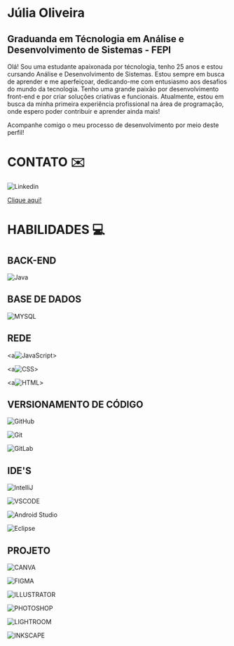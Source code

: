 # Júlia Oliveira

## Graduanda em Técnologia em Análise e Desenvolvimento de Sistemas - FEPI

Olá! Sou uma estudante apaixonada por técnologia, tenho 25 anos e estou cursando Análise e Desenvolvimento de Sistemas. Estou sempre em busca de aprender e me aperfeiçoar, dedicando-me com entusiasmo aos desafios do mundo da tecnologia. Tenho uma grande paixão por desenvolvimento front-end e por criar soluções criativas e funcionais. Atualmente, estou em busca da minha primeira experiência profissional na área de programação, onde espero poder contribuir e aprender ainda mais!

Acompanhe comigo o meu processo de desenvolvimento por meio deste perfil!

# CONTATO ✉️
![Linkedin](https://img.shields.io/badge/LinkedIn-0077B5?style=for-the-badge&logo=linkedin&logoColor=white)

[Clique aqui!](https://www.linkedin.com/in/jurafaoliveira/)

# HABILIDADES 💻

## BACK-END
![Java](https://img.shields.io/badge/java-%23ED8B00.svg?style=for-the-badge&logo=openjdk&logoColor=white)

## BASE DE DADOS
![MYSQL](https://img.shields.io/badge/MySQL-005C84?style=for-the-badge&logo=mysql&logoColor=white)

## REDE
<a![JavaScript](https://img.shields.io/badge/JavaScript-323330?style=for-the-badge&logo=javascript&logoColor=F7DF1E)></a>

<a![CSS](https://img.shields.io/badge/CSS3-1572B6?style=for-the-badge&logo=css3&logoColor=white)></a>

<a![HTML](https://img.shields.io/badge/HTML5-E34F26?style=for-the-badge&logo=html5&logoColor=white)></a>

## VERSIONAMENTO DE CÓDIGO

![GitHub](https://img.shields.io/badge/GitHub-100000?style=for-the-badge&logo=github&logoColor=white)

![Git](https://img.shields.io/badge/GIT-E44C30?style=for-the-badge&logo=git&logoColor=white)

![GitLab](https://img.shields.io/badge/GitLab-330F63?style=for-the-badge&logo=gitlab&logoColor=white)

## IDE'S

![IntelliJ](https://img.shields.io/badge/IntelliJ_IDEA-000000.svg?style=for-the-badge&logo=intellij-idea&logoColor=white)

![VSCODE](https://img.shields.io/badge/VSCode-0078D4?style=for-the-badge&logo=visual%20studio%20code&logoColor=white)

![Android Studio](https://img.shields.io/badge/Android_Studio-3DDC84?style=for-the-badge&logo=android-studio&logoColor=white)

![Eclipse](https://img.shields.io/badge/Eclipse-2C2255?style=for-the-badge&logo=eclipse&logoColor=white)

## PROJETO

![CANVA](https://img.shields.io/badge/Canva-%2300C4CC.svg?&style=for-the-badge&logo=Canva&logoColor=white)

![FIGMA](https://img.shields.io/badge/Figma-F24E1E?style=for-the-badge&logo=figma&logoColor=white)

![ILLUSTRATOR](https://img.shields.io/badge/Adobe%20Illustrator-FF9A00?style=for-the-badge&logo=adobe%20illustrator&logoColor=white)

![PHOTOSHOP](https://img.shields.io/badge/Adobe%20Photoshop-31A8FF?style=for-the-badge&logo=Adobe%20Photoshop&logoColor=black)

![LIGHTROOM](https://img.shields.io/badge/Adobe%20Lightroom-31A8FF?style=for-the-badge&logo=Adobe%20Lightroom&logoColor=white)

![INKSCAPE](https://img.shields.io/badge/Inkscape-000000?style=for-the-badge&logo=Inkscape&logoColor=white)


